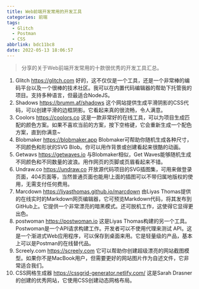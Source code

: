 ```yaml
---
title: Web前端开发常用的开发工具
categories: 前端
tags:
  - Glitch
  - Postman
  - CSS
abbrlink: bdc11bc8
date: 2022-05-13 18:06:57
---
```


> 分享的关于Web前端开发常用的十款很优秀的开发工具汇总。

<!-- more -->

1. Glitch
   https://glitch.com
   好的，这不仅仅是一个工具，还是一个非常棒的编码平台以及一个很棒的技术社区。我可以在内置代码编辑器的帮助下托管我的项目。支持多种语言，但最适合NodeJS。
2. Shadows
   https://brumm.af/shadows
   这个网站提供生成平滑阴影的CSS代码，可以创建平滑的边框阴影。它看起来真的很流畅，令人满意。
3. Coolors
   https://coolors.co
   这是一款非常好的在线工具，可以为项目生成匹配的颜色方案。如果不喜欢当前的方案，按下空格键，它会重新生成一个配色方案，直到你满意~
4. Blobmaker
   https://blobmaker.app
   Blobmaker可帮助你随机生成各种尺寸，不同颜色和形状的SVG Blob。你可以用作背景或创建看起来很酷的动画。
5. Getwavs
   https://getwaves.io
   与Blobmaker相似，Get Waves能够随机生成不同颜色和不同数量的波浪。用作网页的页脚或页眉看起来不错。
6. Undraw.co
   https://undraw.co
   开放源代码项目的SVG插图集，可用来做登录页面，404页面等，当然普通页面也能用!上面的插图可以不带归属地版权的使用，无需支付任何费用。
7. Marcdown
   https://liyasthomas.github.io/marcdown
   由Liyas Thomas提供的在线实时的Markdown网页编辑器，它可预览Markdown代码，将其发布到GitHub上。它提供一个非常漂亮的暗黑模式。还可脱机工作，这使得它显得更出色。
8. postwoman
   https://postwoman.io
   这是Liyas Thomas构建的另一个工具。Postwoman是一个API请求构建工作。开发者可以不使用代理来测试 API。这是一个渐进式Web应用程序，可以保存到桌面来用。它是轻量级的产品，基本上可以是Postman的在线替代品。
9. Screely.com
   https://screely.com
   它可以帮助你创建超级漂亮的网站截图模型。如果你不是MacBook用户，但需要更好的网站图片作为自述文件，它非常适合我们。
10. CSS网格生成器
    https://cssgrid-generator.netlify.com/
    这是Sarah Drasner的创建的优秀网站，它使用CSS创建动态网格布局。
